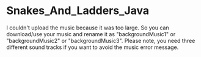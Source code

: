 # Snakes_And_Ladders_Java


I couldn't upload the music because it was too large. So you can download/use your music and rename it as "backgroundMusic1" or "backgroundMusic2" or "backgroundMusic3". Please note, you need three different sound tracks if you want to avoid the music error message.
